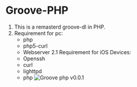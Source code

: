 # Groove-PHP

1. This is a remasterd groove-dl in PHP.
2. Requirement for pc:
   * php 
   * php5-curl
   * Webserver
2.1 Requirement for iOS Devices:
   * Openssh
   * curl
   * lighttpd
   * php
![Groove php v0.0.1](https://github.com/unconed/TermKit/raw/master/Mockups/Shot-0.3.png)
